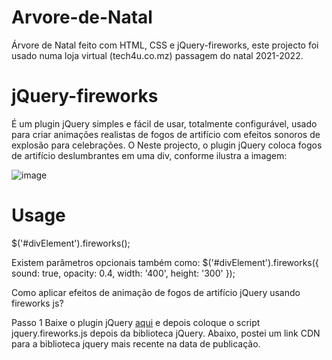 # Arvore-de-Natal
 Árvore de Natal feito com HTML, CSS e jQuery-fireworks, este projecto foi usado numa loja virtual (tech4u.co.mz) passagem do natal 2021-2022.

 # jQuery-fireworks
É um plugin jQuery simples e fácil de usar, totalmente configurável, usado para criar animações realistas de fogos de artifício com efeitos sonoros de explosão para celebrações. O Neste projecto, o plugin jQuery coloca fogos de artifício deslumbrantes em uma div, conforme ilustra a imagem:

![image](https://user-images.githubusercontent.com/50636981/186983884-2a52ec5a-6b57-4dfb-b81c-596234694677.png)

# Usage
$('#divElement').fireworks();

Existem parâmetros opcionais também como:
$('#divElement').fireworks({
    sound: true,
    opacity: 0.4,
    width: '400',
    height: '300'
}); 

Como aplicar efeitos de animação de fogos de artifício jQuery usando fireworks js?

Passo 1
Baixe o plugin jQuery [aqui](https://www.jqueryscript.net/animation/Realistic-Fireworks-Animations-Using-jQuery-And-Canvas-fireworks-js.html) e depois coloque o script jquery.fireworks.js depois da biblioteca jQuery. Abaixo, postei um link CDN para a biblioteca jquery mais recente na data de publicação.
